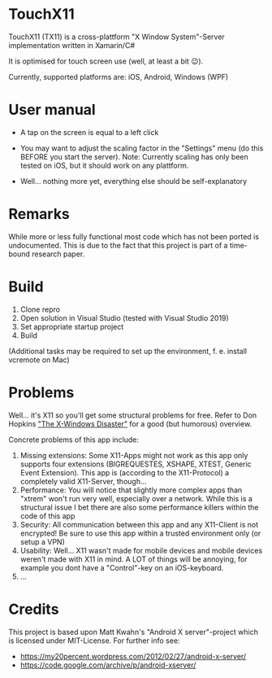 # TouchX11 
TouchX11 (TX11) is a cross-plattform "X Window System"-Server implementation written in Xamarin/C#

It is optimised for touch screen use (well, at least a bit :wink:).

Currently, supported platforms are: iOS, Android, Windows (WPF)

# User manual 
- A tap on the screen is equal to a left click

- You may want to adjust the scaling factor in the "Settings" menu (do this BEFORE you start the server). Note: Currently scaling has only been tested on iOS, but it should work on any plattform.

- Well... nothing more yet, everything else should be self-explanatory

# Remarks
While more or less fully functional most code which has not been ported is undocumented. This is due to the fact that this project is part of a time-bound research paper.


# Build
1. Clone repro
2. Open solution in Visual Studio (tested with Visual Studio 2019)
3. Set appropriate startup project
4. Build

(Additional tasks may be required to set up the environment, f. e. install vcremote on Mac)

# Problems
Well... it's X11 so you'll get some structural problems for free. Refer to Don Hopkins ["The X-Windows Disaster"](https://medium.com/@donhopkins/the-x-windows-disaster-128d398ebd47) for a good (but humorous) overview.

Concrete problems of this app include:
1. Missing extensions: Some X11-Apps might not work as this app only supports four extensions (BIGREQUESTES, XSHAPE, XTEST, Generic Event Extension). This app is (according to the X11-Protocol) a completely valid X11-Server, though...
2. Performance: You will notice that slightly more complex apps than "xtrem" won't run very well, especially over a network. While this is a structural issue I bet there are also some performance killers within the code of this app
3. Security: All communication between this app and any X11-Client is not encrypted! Be sure to use this app within a trusted environment only (or setup a VPN)
4. Usability: Well... X11 wasn't made for mobile devices and mobile devices weren't made with X11 in mind. A LOT of things will be annoying, for example you dont have a "Control"-key on an iOS-keyboard.
5. ...

# Credits
 This project is based upon Matt Kwahn's "Android X server"-project which is licensed under MIT-License.
For further info see:
- https://my20percent.wordpress.com/2012/02/27/android-x-server/
- https://code.google.com/archive/p/android-xserver/
